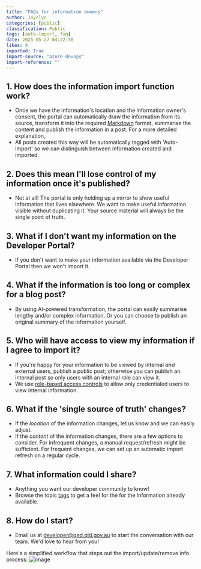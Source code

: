 ```yaml
---
title: "FAQs for information owners"
author: Joyclyn
categories: [public]
classification: Public
tags: [auto-import, faq]
date: 2025-05-27 04:22:58
likes: 0
imported: True 
import-source: "azure-devops"
import-reference: ""
---
```


## 1. How does the information import function work?
 
- Once we have the information's location and the information owner's consent, the portal can automatically draw the information from its source, transform it into the required [Markdown](https://www.markdownguide.org/) format, summarise the content and publish the information in a post. For a more detailed explanation,
- All posts created this way will be automatically tagged with 'Auto-import' so we can distinguish between information created and imported.

## 2. Does this mean I'll lose control of my information once it's published?

- Not at all! The portal is only holding up a mirror to show useful information that lives elsewhere. We want to make useful information visible without duplicating it. Your source material will always be the single point of truth.

## 3. What if I don't want my information on the Developer Portal?

- If you don't want to make your information available via the Developer Portal then we won't import it.

## 4. What if the information is too long or complex for a blog post?

- By using AI-powered transformation, the portal can easily summarise lengthy and/or complex information. Or you can choose to publish an original summary of the information yourself.

## 5. Who will have access to view my information if I agree to import it?

- If you're happy for your information to be viewed by internal *and* external users, publish a public post; otherwise you can publish an internal post so only users with an internal role can view it.
- We use [role-based access controls](https://developer.qed.qld.gov.au/public/Role-based-access-mapping-in-Developer-Portal/) to allow only credentialed users to view internal information.

## 6. What if the 'single source of truth' changes?

- If the *location* of the information changes, let us know and we can easily adjust.
- If the *content* of the information changes, there are a few options to consider. For infrequent changes, a manual request/refresh might be sufficient.  For frequent changes, we can set up an automatic import refresh on a regular cycle.

## 7. What information could I share?

- Anything you want our developer community to know!
- Browse the topic [tags](https://developer.qed.qld.gov.au/tags/) to get a feel for the for the information already available.

## 8. How do I start?

- Email us at developer@qed.qld.gov.au to start the conversation with our team. We'd love to hear from you!

 Here's a simplified workflow that steps out the import/update/remove info process: 
![image](https://sadevportal3.blob.core.windows.net/root/post/process-workflow.png)
